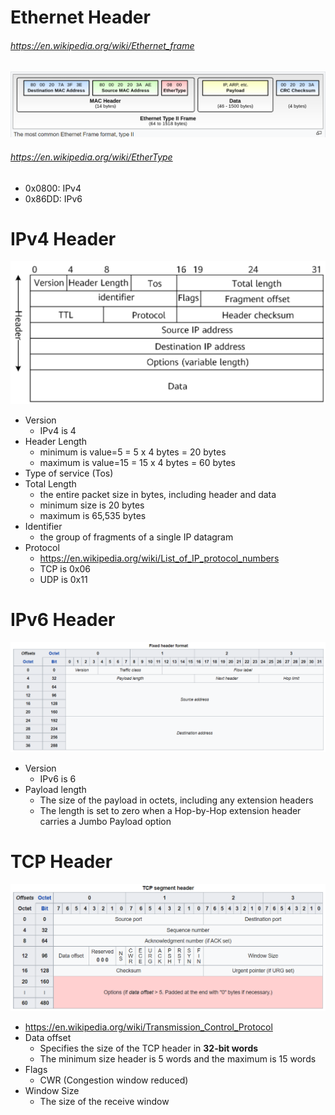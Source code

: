 # Ethernet Header
###### https://en.wikipedia.org/wiki/Ethernet_frame
![network_ethernet_header.png not found.](./img/network_ethernet_header.png)
###### https://en.wikipedia.org/wiki/EtherType
- 0x0800: IPv4
- 0x86DD: IPv6

# IPv4 Header
![network_ipv4_header.png not found.](./img/network_ipv4_header.png)
- Version
  - IPv4 is 4
- Header Length
  - minimum is value=5 = 5 x 4 bytes = 20 bytes
  - maximum is value=15 = 15 x 4 bytes = 60 bytes 
- Type of service (Tos)
- Total Length
  - the entire packet size in bytes, including header and data
  - minimum size is 20 bytes 
  - maximum is 65,535 bytes
- Identifier
  - the group of fragments of a single IP datagram
- Protocol
  - https://en.wikipedia.org/wiki/List_of_IP_protocol_numbers
  - TCP is 0x06
  - UDP is 0x11

# IPv6 Header
![network_ipv6_header.png not found.](./img/network_ipv6_header.png)
- Version
  - IPv6 is 6
- Payload length
  - The size of the payload in octets, including any extension headers
  - The length is set to zero when a Hop-by-Hop extension header carries a Jumbo Payload option

# TCP Header
![network_tcp_header.png not found.](./img/network_tcp_header.png)
- https://en.wikipedia.org/wiki/Transmission_Control_Protocol
- Data offset
  - Specifies the size of the TCP header in **32-bit words**
  - The minimum size header is 5 words and the maximum is 15 words
- Flags
  - CWR (Congestion window reduced)
- Window Size
  - The size of the receive window


